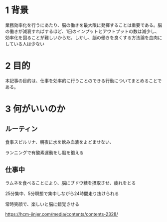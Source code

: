 # 1 背景
業務効率化を行うにあたり、脳の働きを最大限に発揮することは重要である。脳の働きが減衰すればするほど、1日のインプットとアウトプットの数は減少し、効率化を図ることが難しいからだ。しかし、脳の働きを良くする方法論を血肉にしている人は少ない

# 2 目的
本記事の目的は、仕事を効率的に行うことのできる行動についてまとめることである。

# 3 何がいいのか
## ルーティン
食事スピルリナ、朝夜に水を飲み血液をよどませない、

ランニングで有酸素運動をし脳を鍛える

## 仕事中
ラムネを食べることにより、脳にブドウ糖を摂取させ、疲れをとる

25分集中、5分瞑想で集中しながら24時間走り抜けられる

常時笑顔で、楽しいと脳に錯覚させる

https://hcm-jinjer.com/media/contents/contents-2328/

